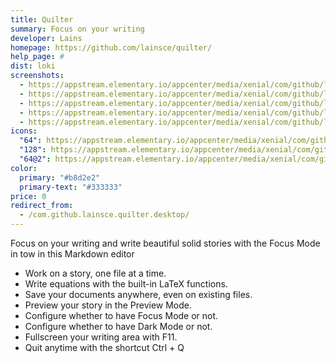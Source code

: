 ```yaml
---
title: Quilter
summary: Focus on your writing
developer: Lains
homepage: https://github.com/lainsce/quilter/
help_page: #
dist: loki
screenshots:
  - https://appstream.elementary.io/appcenter/media/xenial/com/github/lainsce.quilter/CA6F3CBE9503D7FD90704FE8805228AE/screenshots/image-1_orig.png
  - https://appstream.elementary.io/appcenter/media/xenial/com/github/lainsce.quilter/CA6F3CBE9503D7FD90704FE8805228AE/screenshots/image-2_orig.png
  - https://appstream.elementary.io/appcenter/media/xenial/com/github/lainsce.quilter/CA6F3CBE9503D7FD90704FE8805228AE/screenshots/image-3_orig.png
  - https://appstream.elementary.io/appcenter/media/xenial/com/github/lainsce.quilter/CA6F3CBE9503D7FD90704FE8805228AE/screenshots/image-4_orig.png
  - https://appstream.elementary.io/appcenter/media/xenial/com/github/lainsce.quilter/CA6F3CBE9503D7FD90704FE8805228AE/screenshots/image-5_orig.png
icons:
  "64": https://appstream.elementary.io/appcenter/media/xenial/com/github/lainsce.quilter/CA6F3CBE9503D7FD90704FE8805228AE/icons/64x64/com.github.lainsce.quilter_com.github.lainsce.quilter.png
  "128": https://appstream.elementary.io/appcenter/media/xenial/com/github/lainsce.quilter/CA6F3CBE9503D7FD90704FE8805228AE/icons/128x128/com.github.lainsce.quilter_com.github.lainsce.quilter.png
  "64@2": https://appstream.elementary.io/appcenter/media/xenial/com/github/lainsce.quilter/CA6F3CBE9503D7FD90704FE8805228AE/icons/64x64@2/com.github.lainsce.quilter_com.github.lainsce.quilter.png
color:
  primary: "#b8d2e2"
  primary-text: "#333333"
price: 0
redirect_from:
  - /com.github.lainsce.quilter.desktop/
---
```


<p>Focus on your writing and write beautiful solid stories with the Focus Mode in tow in this Markdown editor</p>
<ul>
  <li>Work on a story, one file at a time.</li>
  <li>Write equations with the built-in LaTeX functions.</li>
  <li>Save your documents anywhere, even on existing files.</li>
  <li>Preview your story in the Preview Mode.</li>
  <li>Configure whether to have Focus Mode or not.</li>
  <li>Configure whether to have Dark Mode or not.</li>
  <li>Fullscreen your writing area with F11.</li>
  <li>Quit anytime with the shortcut Ctrl + Q</li>
</ul>